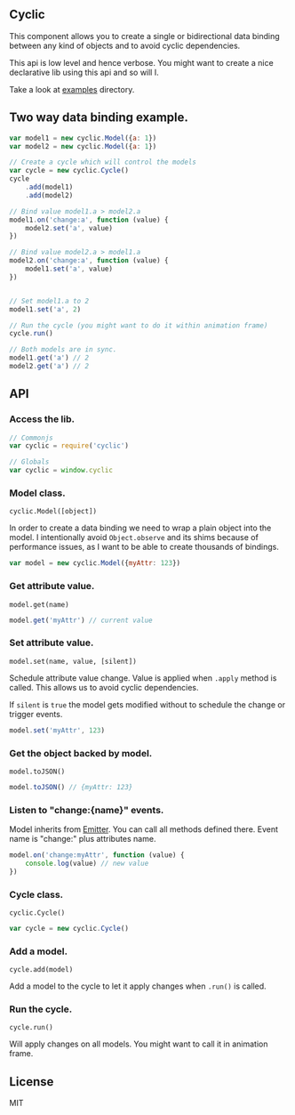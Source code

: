 ## Cyclic

This component allows you to create a single or bidirectional data binding between any kind of objects and to avoid cyclic dependencies.

This api is low level and hence verbose. You might want to create a nice declarative lib using this api and so will I.

Take a look at [examples](http://kof.github.io/cyclic/examples/index.html) directory.

## Two way data binding example.

```javascript
var model1 = new cyclic.Model({a: 1})
var model2 = new cyclic.Model({a: 1})

// Create a cycle which will control the models
var cycle = new cyclic.Cycle()
cycle
    .add(model1)
    .add(model2)

// Bind value model1.a > model2.a
model1.on('change:a', function (value) {
    model2.set('a', value)
})

// Bind value model2.a > model1.a
model2.on('change:a', function (value) {
    model1.set('a', value)
})


// Set model1.a to 2
model1.set('a', 2)

// Run the cycle (you might want to do it within animation frame)
cycle.run()

// Both models are in sync.
model1.get('a') // 2
model2.get('a') // 2
```

## API

### Access the lib.

```javascript
// Commonjs
var cyclic = require('cyclic')

// Globals
var cyclic = window.cyclic
```

### Model class.

`cyclic.Model([object])`

In order to create a data binding we need to wrap a plain object into the model.
I intentionally avoid `Object.observe` and its shims because of performance issues, as I want to be able to create thousands of bindings.

```javascript
var model = new cyclic.Model({myAttr: 123})
```

### Get attribute value.

`model.get(name)`

```javascript
model.get('myAttr') // current value
```

### Set attribute value.

`model.set(name, value, [silent])`

Schedule attribute value change. Value is applied when `.apply` method is called. This allows us to avoid cyclic dependencies.

If `silent` is `true` the model gets modified without to schedule the change or trigger events.

```javascript
model.set('myAttr', 123)
```

### Get the object backed by model.

`model.toJSON()`

```javascript
model.toJSON() // {myAttr: 123}
```

### Listen to "change:{name}" events.

Model inherits from [Emitter](https://github.com/component/emitter). You can call all methods defined there. Event name is "change:" plus attributes name.

```javascript
model.on('change:myAttr', function (value) {
    console.log(value) // new value
})
```
### Cycle class.

`cyclic.Cycle()`

```javascript
var cycle = new cyclic.Cycle()
```

### Add a model.

`cycle.add(model)`

Add a model to the cycle to let it apply changes when `.run()` is called.

### Run the cycle.

`cycle.run()`

Will apply changes on all models. You might want to call it in animation frame.

## License

MIT
